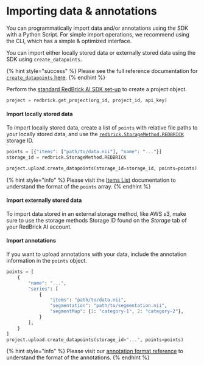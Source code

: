# Importing data & annotations

You can programmatically import data and/or annotations using the SDK with a Python Script. For simple import operations, we recommend using the CLI, which has a simple & optimized interface.&#x20;

You can import either locally stored data or externally stored data using the SDK using `create_datapoints`.

{% hint style="success" %}
Please see the full reference documentation for [`create_datapoints` here](https://redbrick-sdk.readthedocs.io/en/stable/sdk.html#redbrick.upload.Upload.create\_datapoints).
{% endhint %}

Perform the [standard RedBrick AI SDK set-up](./#initializing-the-redbrick-sdk-in-python) to create a project object.

```python
project = redbrick.get_project(org_id, project_id, api_key)
```

#### Import locally stored data

To import locally stored data, create a list of `points` with relative file paths to your locally stored data, and use the [`redbrick.StorageMethod.REDBRICK`](https://redbrick-sdk.readthedocs.io/en/stable/sdk.html#redbrick.StorageMethod) storage ID.&#x20;

```python
points = [{"items": ["path/to/data.nii"], "name": "..."}]
storage_id = redbrick.StorageMethod.REDBRICK

project.upload.create_datapoints(storage_id=storage_id, points=points)
```

{% hint style="info" %}
Please visit the [Items List](../../importing-data/import-cloud-data/#items-list) documentation to understand the format of the `points` array.
{% endhint %}

#### Import externally stored data

To import data stored in an external storage method, like AWS s3, make sure to use the storage methods Storage ID found on the _Storage_ tab of your RedBrick AI account.

#### Import annotations

If you want to upload annotations with your data, include the annotation information in the `points` object.

```python
points = [
    {
        "name": "...",
        "series": [
            {
                "items": "path/to/data.nii",
                "segmentation": "path/to/segmentation.nii",
                "segmentMap": {1: "category-1", 2: "category-2"},
            }
        ],
    }
]
project.upload.create_datapoints(storage_id="...", points=points)
```

{% hint style="info" %}
Please visit our [annotation format reference](../reference/annotation-format.md) to understand the format of the annotations.
{% endhint %}
